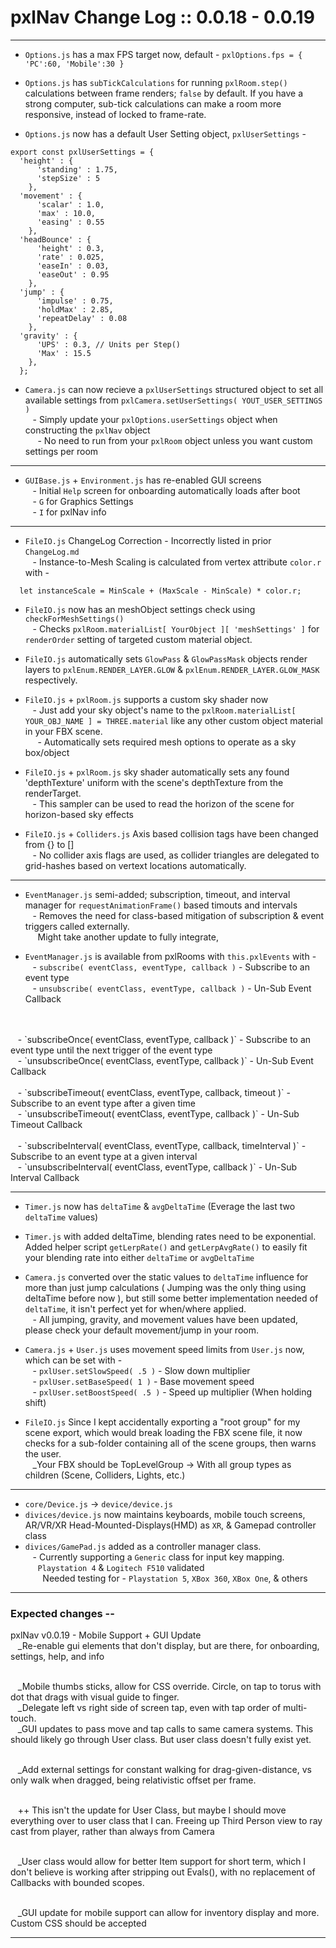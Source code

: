 # pxlNav Change Log :: 0.0.18 - 0.0.19
---------------------

 - `Options.js` has a max FPS target now, default - 
 `pxlOptions.fps = { 'PC':60, 'Mobile':30 }`
 - `Options.js` has `subTickCalculations` for running `pxlRoom.step()` calculations between frame renders; `false` by default.  If you have a strong computer, sub-tick calculations can make a room more responsive, instead of locked to frame-rate.

 - `Options.js` now has a default User Setting object, `pxlUserSettings` -
```
export const pxlUserSettings = {
  'height' : {
      'standing' : 1.75,
      'stepSize' : 5
    },
  'movement' : {
      'scalar' : 1.0,
      'max' : 10.0,
      'easing' : 0.55
    },
  'headBounce' : {
      'height' : 0.3,
      'rate' : 0.025,
      'easeIn' : 0.03,
      'easeOut' : 0.95
    },
  'jump' : {
      'impulse' : 0.75,
      'holdMax' : 2.85,
      'repeatDelay' : 0.08
    },
  'gravity' : {
      'UPS' : 0.3, // Units per Step()
      'Max' : 15.5
    },
  };
```
 - `Camera.js` can now recieve a `pxlUserSettings` structured object to set all available settings from `pxlCamera.setUserSettings( YOUT_USER_SETTINGS )`
<br/>&nbsp;&nbsp; - Simply update your `pxlOptions.userSettings` object when constructing the `pxlNav` object
<br/>&nbsp;&nbsp;&nbsp;&nbsp; - No need to run from your `pxlRoom` object unless you want custom settings per room

---

 - `GUIBase.js` + `Environment.js` has re-enabled GUI screens
 <br/>&nbsp;&nbsp; - Initial `Help` screen for onboarding automatically loads after boot
 <br/>&nbsp;&nbsp; - `G` for Graphics Settings
 <br/>&nbsp;&nbsp; - `I` for pxlNav info

---

 - `FileIO.js` ChangeLog Correction - Incorrectly listed in prior `ChangeLog.md`
<br/>&nbsp;&nbsp; - Instance-to-Mesh Scaling is calculated from vertex attribute `color.r` with -
```
  let instanceScale = MinScale + (MaxScale - MinScale) * color.r;
```

 - `FileIO.js` now has an meshObject settings check using `checkForMeshSettings()`
 <br/>&nbsp;&nbsp; - Checks `pxlRoom.materialList[ YourObject ][ 'meshSettings' ]` for `renderOrder` setting of targeted custom material object.
 - `FileIO.js` automatically sets `GlowPass` & `GlowPassMask` objects render layers to `pxlEnum.RENDER_LAYER.GLOW` & `pxlEnum.RENDER_LAYER.GLOW_MASK` respectively.
 - `FileIO.js` + `pxlRoom.js` supports a custom sky shader now
<br/>&nbsp;&nbsp; - Just add your sky object's name to the `pxlRoom.materialList[ YOUR_OBJ_NAME ] = THREE.material` like any other custom object material in your FBX scene.
<br/>&nbsp;&nbsp;&nbsp;&nbsp; - Automatically sets required mesh options to operate as a sky box/object
 - `FileIO.js` + `pxlRoom.js` sky shader automatically sets any found 'depthTexture' uniform with the scene's depthTexture from the renderTarget.
<br/>&nbsp;&nbsp; - This sampler can be used to read the horizon of the scene for horizon-based sky effects

 - `FileIO.js` + `Colliders.js` Axis based collision tags have been changed from {} to []
<br/>&nbsp;&nbsp; - No collider axis flags are used, as collider triangles are delegated to grid-hashes based on vertext locations automatically.

---

 - `EventManager.js` semi-added; subscription, timeout, and interval manager for `requestAnimationFrame()` based timouts and intervals
<br/>&nbsp;&nbsp; - Removes the need for class-based mitigation of subscription & event triggers called externally.
<br/>&nbsp;&nbsp;&nbsp;&nbsp; Might take another update to fully integrate,

 - `EventManager.js` is available from pxlRooms with `this.pxlEvents` with -
<br/>&nbsp;&nbsp; - `subscribe( eventClass, eventType, callback )` - Subscribe to an event type
<br/>&nbsp;&nbsp; - `unsubscribe( eventClass, eventType, callback )` - Un-Sub Event Callback
<br/>
<br/>&nbsp;&nbsp; - `subscribeOnce( eventClass, eventType, callback )` - Subscribe to an event type until the next trigger of the event type
<br/>&nbsp;&nbsp; - `unsubscribeOnce( eventClass, eventType, callback )` - Un-Sub Event Callback
<br/>
<br/>&nbsp;&nbsp; - `subscribeTimeout( eventClass, eventType, callback, timeout )` - Subscribe to an event type after a given time
<br/>&nbsp;&nbsp; - `unsubscribeTimeout(  eventClass, eventType, callback )` - Un-Sub Timeout Callback
<br/>
<br/>&nbsp;&nbsp; - `subscribeInterval( eventClass, eventType, callback, timeInterval )` - Subscribe to an event type at a given interval
<br/>&nbsp;&nbsp; - `unsubscribeInterval(  eventClass, eventType, callback )` - Un-Sub Interval Callback

---

 - `Timer.js` now has `deltaTime` & `avgDeltaTime` (Everage the last two `deltaTime` values)
 - `Timer.js` with added deltaTime, blending rates need to be exponential.  Added helper script `getLerpRate()` and `getLerpAvgRate()` to easily fit your blending rate into either `deltaTime` or `avgDeltaTime`

 - `Camera.js` converted over the static values to `deltaTime` influence for more than just jump calculations ( Jumping was the only thing using deltaTime before now ), but still some better implementation needed of `deltaTime`, it isn't perfect yet for when/where applied.
<br/>&nbsp;&nbsp; - All jumping, gravity, and movement values have been updated, please check your default movement/jump in your room.
 - `Camera.js` + `User.js` uses movement speed limits from `User.js` now, which can be set with -
<br/>&nbsp;&nbsp; - `pxlUser.setSlowSpeed( .5 )` - Slow down multiplier
<br/>&nbsp;&nbsp; - `pxlUser.setBaseSpeed( 1 )` - Base movement speed
<br/>&nbsp;&nbsp; - `pxlUser.setBoostSpeed( .5 )` - Speed up multiplier (When holding shift)

 - `FileIO.js` Since I kept accidentally exporting a "root group" for my scene export, which would break loading the FBX scene file, it now checks for a sub-folder containing all of the scene groups, then warns the user.
 <br/>&nbsp;&nbsp; _Your FBX should be TopLevelGroup -> With all group types as children (Scene, Colliders, Lights, etc.)

---
 
 - `core/Device.js` -> `device/device.js`
 - `divices/device.js` now maintains keyboards, mobile touch screens, AR/VR/XR Head-Mounted-Displays(HMD) as `XR`, & Gamepad controller class 
 - `divices/GamePad.js` added as a controller manager class.
 <br/>&nbsp;&nbsp; - Currently supporting a `Generic` class for input key mapping.
 <br/>&nbsp;&nbsp;&nbsp;&nbsp; `Playstation 4` & `Logitech F510` validated
 <br/>&nbsp;&nbsp;&nbsp;&nbsp;&nbsp;&nbsp; Needed testing for - `Playstation 5`, `XBox 360`, `XBox One`, & others



---

### Expected changes --
pxlNav v0.0.19 - Mobile Support + GUI Update
<br/>&nbsp;&nbsp; _Re-enable gui elements that don't display, but are there, for onboarding, settings, help, and info

<br/>&nbsp;&nbsp; _Mobile thumbs sticks, allow for CSS override.  Circle, on tap to torus with dot that drags with visual guide to finger.
<br/>&nbsp;&nbsp; _Delegate left vs right side of screen tap, even with tap order of multi-touch.
<br/>&nbsp;&nbsp; _GUI updates to pass move and tap calls to same camera systems. This should likely go through User class. But user class doesn't fully exist yet.

<br/>&nbsp;&nbsp; _Add external settings for constant walking for drag-given-distance, vs only walk when dragged, being relativistic offset per frame.

<br/>&nbsp;&nbsp; ++ This isn't the update for User Class, but maybe I should move everything over to user class that I can.  Freeing up Third Person view to ray cast from player, rather than always from Camera

<br/>&nbsp;&nbsp; _User class would allow for better Item support for short term, which I don't believe is working after stripping out Evals(), with no replacement of Callbacks with bounded scopes.

<br/>&nbsp;&nbsp; _GUI update for mobile support can allow for inventory display and more.  Custom CSS should be accepted


---
